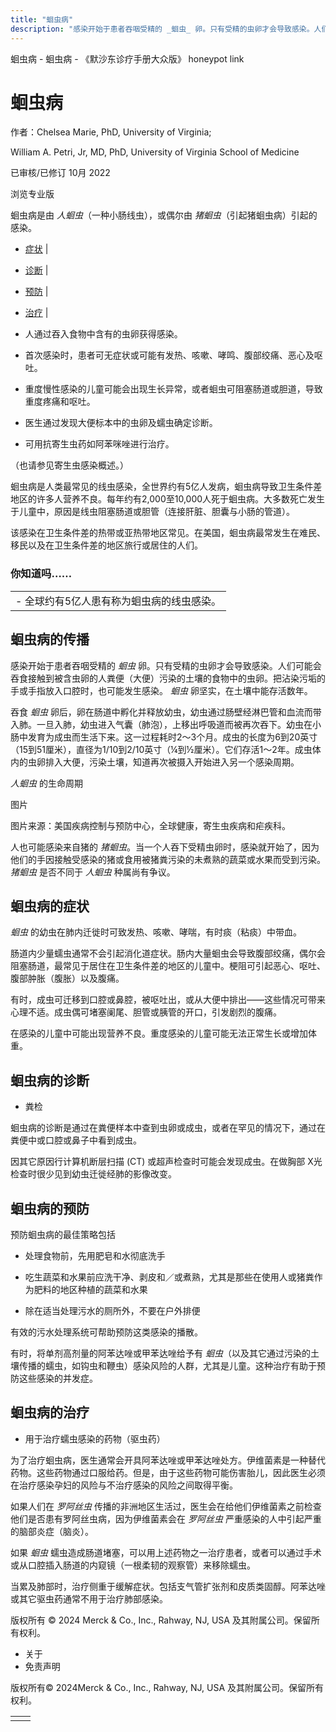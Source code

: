 ```yaml
---
title: "蛔虫病"
description: "感染开始于患者吞咽受精的 _蛔虫_ 卵。只有受精的虫卵才会导致感染。人们可能会吞食接触到被含虫卵的人粪便（大便）污染的土壤的食物中的虫卵。把沾染污垢的手或手指放入口腔时，也可能发生感染。 _蛔虫_ 卵坚实，在土壤中能存活数年。"
---
```


﻿蛔虫病 \- 蛔虫病 \- 《默沙东诊疗手册大众版》 honeypot link

# 蛔虫病

作者：Chelsea Marie, PhD, University of Virginia;

William A. Petri, Jr, MD, PhD, University of Virginia School of Medicine

已审核/已修订 10月 2022

浏览专业版

蛔虫病是由 _人蛔虫_（一种小肠线虫），或偶尔由 _猪蛔虫_（引起猪蛔虫病）引起的感染。

- [症状](#症状_v14457554_zh) \|
- [诊断](#诊断_v786616_zh) \|
- [预防](#预防_v786621_zh) \|
- [治疗](#治疗_v14457572_zh) \|

- 人通过吞入食物中含有的虫卵获得感染。

- 首次感染时，患者可无症状或可能有发热、咳嗽、哮鸣、腹部绞痛、恶心及呕吐。

- 重度慢性感染的儿童可能会出现生长异常，或者蛔虫可阻塞肠道或胆道，导致重度疼痛和呕吐。

- 医生通过发现大便标本中的虫卵及蠕虫确定诊断。

- 可用抗寄生虫药如阿苯咪唑进行治疗。


（也请参见寄生虫感染概述。）

蛔虫病是人类最常见的线虫感染，全世界约有5亿人发病，蛔虫病导致卫生条件差地区的许多人营养不良。每年约有2,000至10,000人死于蛔虫病。大多数死亡发生于儿童中，原因是线虫阻塞肠道或胆管（连接肝脏、胆囊与小肠的管道）。

该感染在卫生条件差的热带或亚热带地区常见。在美国，蛔虫病最常发生在难民、移民以及在卫生条件差的地区旅行或居住的人们。

### 你知道吗……

|     |
| --- |
| - 全球约有5亿人患有称为蛔虫病的线虫感染。 |

## 蛔虫病的传播

感染开始于患者吞咽受精的 _蛔虫_ 卵。只有受精的虫卵才会导致感染。人们可能会吞食接触到被含虫卵的人粪便（大便）污染的土壤的食物中的虫卵。把沾染污垢的手或手指放入口腔时，也可能发生感染。 _蛔虫_ 卵坚实，在土壤中能存活数年。

吞食 _蛔虫_ 卵后，卵在肠道中孵化并释放幼虫，幼虫通过肠壁经淋巴管和血流而带入肺。一旦入肺，幼虫进入气囊（肺泡），上移出呼吸道而被再次吞下。幼虫在小肠中发育为成虫而生活下来。这一过程耗时2～3个月。成虫的长度为6到20英寸（15到51厘米），直径为1/10到2/10英寸（¼到½厘米）。它们存活1～2年。成虫体内的虫卵排入大便，污染土壤，知道再次被摄入开始进入另一个感染周期。

_人蛔虫_ 的生命周期



图片

图片来源：美国疾病控制与预防中心，全球健康，寄生虫疾病和疟疾科。

人也可能感染来自猪的 _猪蛔虫_。当一个人吞下受精虫卵时，感染就开始了，因为他们的手因接触受感染的猪或食用被猪粪污染的未煮熟的蔬菜或水果而受到污染。 _猪蛔虫_ 是否不同于 _人蛔虫_ 种属尚有争议。

## 蛔虫病的症状

_蛔虫_ 的幼虫在肺内迁徙时可致发热、咳嗽、哮喘，有时痰（粘痰）中带血。

肠道内少量蠕虫通常不会引起消化道症状。肠内大量蛔虫会导致腹部绞痛，偶尔会阻塞肠道，最常见于居住在卫生条件差的地区的儿童中。梗阻可引起恶心、呕吐、腹部肿胀（腹胀）以及腹痛。

有时，成虫可迁移到口腔或鼻腔，被呕吐出，或从大便中排出——这些情况可带来心理不适。成虫偶可堵塞阑尾、胆管或胰管的开口，引发剧烈的腹痛。

在感染的儿童中可能出现营养不良。重度感染的儿童可能无法正常生长或增加体重。

## 蛔虫病的诊断

- 粪检


蛔虫病的诊断是通过在粪便样本中查到虫卵或成虫，或者在罕见的情况下，通过在粪便中或口腔或鼻子中看到成虫。

因其它原因行计算机断层扫描 (CT) 或超声检查时可能会发现成虫。在做胸部 X光检查时很少见到幼虫迁徙经肺的影像改变。

## 蛔虫病的预防

预防蛔虫病的最佳策略包括

- 处理食物前，先用肥皂和水彻底洗手

- 吃生蔬菜和水果前应洗干净、剥皮和／或煮熟，尤其是那些在使用人或猪粪作为肥料的地区种植的蔬菜和水果

- 除在适当处理污水的厕所外，不要在户外排便


有效的污水处理系统可帮助预防这类感染的播散。

有时，将单剂高剂量的阿苯达唑或甲苯达唑给予有 _蛔虫_（以及其它通过污染的土壤传播的蠕虫，如钩虫和鞭虫）感染风险的人群，尤其是儿童。这种治疗有助于预防这些感染的并发症。

## 蛔虫病的治疗

- 用于治疗蠕虫感染的药物（驱虫药）


为了治疗蛔虫病，医生通常会开具阿苯达唑或甲苯达唑处方。伊维菌素是一种替代药物。这些药物通过口服给药。但是，由于这些药物可能伤害胎儿，因此医生必须在治疗感染孕妇的风险与不治疗感染的风险之间取得平衡。

如果人们在 _罗阿丝虫_ 传播的非洲地区生活过，医生会在给他们伊维菌素之前检查他们是否患有罗阿丝虫病，因为伊维菌素会在 _罗阿丝虫_ 严重感染的人中引起严重的脑部炎症（脑炎）。

如果 _蛔虫_ 蠕虫造成肠道堵塞，可以用上述药物之一治疗患者，或者可以通过手术或从口腔插入肠道的内窥镜（一根柔韧的观察管）来移除蠕虫。

当累及肺部时，治疗侧重于缓解症状。包括支气管扩张剂和皮质类固醇。阿苯达唑或其它驱虫药通常不用于治疗肺部感染。



版权所有 © 2024
Merck & Co., Inc., Rahway, NJ, USA 及其附属公司。保留所有权利。

- 关于
- 免责声明

版权所有© 2024Merck & Co., Inc., Rahway, NJ, USA 及其附属公司。保留所有权利。

|     |     |
| --- | --- |
|  |  |